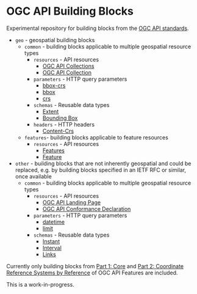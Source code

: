 # OGC API Building Blocks

Experimental repository for building blocks from the [OGC API standards](https://ogcapi.ogc.org).

* `geo` - geospatial building blocks
  * `common` - building blocks applicable to multiple geospatial resource types
    * `resources` - API resources
      * [OGC API Collections](geo/common/resources/collections.adoc)
      * [OGC API Collection](geo/common/resources/collection.adoc)
    * `parameters` - HTTP query parameters
      * [bbox-crs](geo/common/parameters/bbox-crs.adoc)
      * [bbox](geo/common/parameters/bbox.adoc)
      * [crs](geo/common/parameters/crs.adoc)
    * `schemas` - Reusable data types
      * [Extent](geo/common/schemas/extent.adoc)
      * [Bounding Box](geo/common/schemas/bbox.adoc)
    * `headers` - HTTP headers
      * [Content-Crs](geo/common/headers/content-crs.adoc)
  * `features`- building blocks applicable to feature resources
    * `resources` - API resources
      * [Features](geo/features/resources/features.adoc)
      * [Feature](geo/features/resources/feature.adoc)
* `other` - building blocks that are not inherently geospatial and could be replaced, e.g. by building blocks specified in an IETF RFC or similar, once available
  * `common` - building blocks applicable to multiple geospatial resource types
    * `resources` - API resources
      * [OGC API Landing Page](other/common/resources/landing-page.adoc)
      * [OGC API Conformance Declaration](other/common/resources/conformance-declaration.adoc)
    * `parameters` - HTTP query parameters
      * [datetime](other/common/parameters/datetime.adoc)
      * [limit](other/common/parameters/limit.adoc)
    * `schemas` - Reusable data types
      * [Instant](geo/common/schemas/instant.adoc)
      * [Interval](geo/common/schemas/interval.adoc)
      * [Links](geo/common/schemas/link.adoc)

Currently only building blocks from [Part 1: Core](http://docs.ogc.org/DRAFTS/17-069r4.html) and [Part 2: Coordinate Reference Systems by Reference](https://docs.ogc.org/DRAFTS/18-058r1.html) of OGC API Features are included.

This is a work-in-progress.
